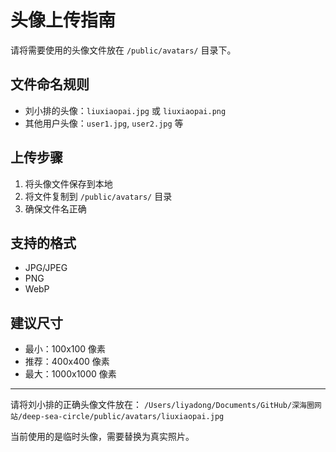 # 头像上传指南

请将需要使用的头像文件放在 `/public/avatars/` 目录下。

## 文件命名规则

- 刘小排的头像：`liuxiaopai.jpg` 或 `liuxiaopai.png`
- 其他用户头像：`user1.jpg`, `user2.jpg` 等

## 上传步骤

1. 将头像文件保存到本地
2. 将文件复制到 `/public/avatars/` 目录
3. 确保文件名正确

## 支持的格式

- JPG/JPEG
- PNG
- WebP

## 建议尺寸

- 最小：100x100 像素
- 推荐：400x400 像素
- 最大：1000x1000 像素

---

请将刘小排的正确头像文件放在：
`/Users/liyadong/Documents/GitHub/深海圈网站/deep-sea-circle/public/avatars/liuxiaopai.jpg`

当前使用的是临时头像，需要替换为真实照片。